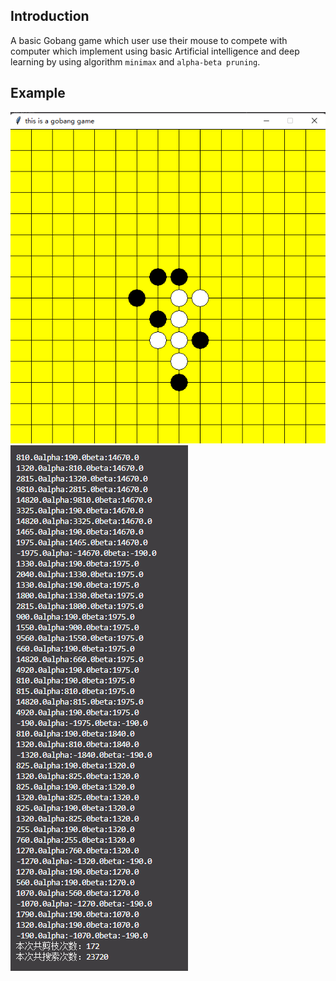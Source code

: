 ## Introduction
A basic Gobang game which user use their mouse to compete with computer which implement using basic Artificial intelligence and deep learning by using algorithm `minimax` and `alpha-beta pruning`.
## Example
![image.png](./src/image.png)
![image-1.png](./src/image-1.png)
